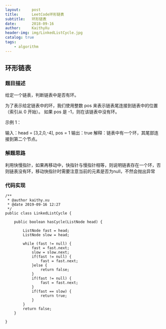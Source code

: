 ```yaml
---
layout:     post
title:      LeetCode环形链表
subtitle:   环形链表
date:       2018-09-16
author:     KaithyXu
header-img: img/LinkedListCycle.jpg
catalog: true
tags:
    - algorithm
---
```

## 环形链表


### 题目描述

给定一个链表，判断链表中是否有环。

为了表示给定链表中的环，我们使用整数 pos 来表示链表尾连接到链表中的位置（索引从 0 开始）。 如果 pos 是 -1，则在该链表中没有环。

示例 1：

输入：head = [3,2,0,-4], pos = 1
输出：true
解释：链表中有一个环，其尾部连接到第二个节点。


### 解题思路

利用快慢指针，如果再移动中，快指针与慢指针相等，则说明链表存在一个环，否则链表没有环，移动快指针时需要注意当前的元素是否为null，不然会抛出异常



### 代码实现

```
/**
 * @author kaithy.xu
 * @date 2019-09-16 12:27
 */
public class LinkedListCycle {

    public boolean hasCycle(ListNode head) {

        ListNode fast = head;
        ListNode slow = head;

        while (fast != null) {
            fast = fast.next;
            slow = slow.next;
            if(fast != null) {
                fast = fast.next;
            }else {
                return false;
            }
            if(fast != null) {
                fast = fast.next;
            }
            if(fast == slow) {
                return true;
            }
        }
        return false;
    }
    
}

```

